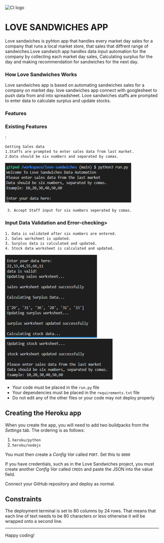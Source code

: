 ![CI logo](https://codeinstitute.s3.amazonaws.com/fullstack/ci_logo_small.png)

<h1>LOVE SANDWICHES APP</h1>

Love sandwiches is pyhton app that handles every market day sales for a company that
runs a local market store, that sales that diffrent range of sandwiches.Love sandwich
app handles data input automation for the company by collecting each market day sales,
Calculating surplus for the day and making recommendation for sandwiches for the next day.

<h3>How Love Sandwiches Works</h3>
Love sandwiches app is based on automating sandwiches sales for a company on  market day.
love sandwiches app connect with googlesheet to push data from and into spreadsheet.
Love sandwiches staffs are prompted to enter data to calculate surplus and update stocks. 

<h3>Features</h3>

   <h3>Existing Features</h3>:

    Getting Sales data
    1.Staffs are prompted to enter sales data from last market.
    2.Data should be six numbers and separated by comas.

![Lovesandwiches](assets/readme-images/enter.png 'love sandwiches')

     3. Accept Staff input for six numbers seperated by comas.  


<h3>Input Data Validation and Error-checking></h3>  

    1. Data is validated after six numbers are entered.
    2. Sales worksheet is updated.
    3. Surplus data is calculated and updated.
    4. Stock data worksheet is calculated and updated.

![lovesandwiches](assets/readme-images/enter2.png 'love sandwiches')
![lovesandwiches](assets/readme-images/enter3.png 'love sandwiches')    

* Your code must be placed in the `run.py` file
* Your dependencies must be placed in the `requirements.txt` file
* Do not edit any of the other files or your code may not deploy properly

## Creating the Heroku app

When you create the app, you will need to add two buildpacks from the _Settings_ tab. The ordering is as follows:

1. `heroku/python`
2. `heroku/nodejs`

You must then create a _Config Var_ called `PORT`. Set this to `8000`

If you have credentials, such as in the Love Sandwiches project, you must create another _Config Var_ called `CREDS` and paste the JSON into the value field.

Connect your GitHub repository and deploy as normal.

## Constraints

The deployment terminal is set to 80 columns by 24 rows. That means that each line of text needs to be 80 characters or less otherwise it will be wrapped onto a second line.

-----
Happy coding!